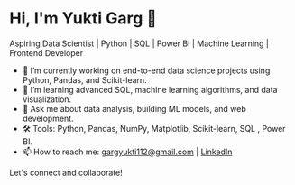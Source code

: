 # Hi, I'm Yukti Garg 👋

Aspiring Data Scientist | Python | SQL | Power BI | Machine Learning | Frontend Developer

- 🔭 I’m currently working on end-to-end data science projects using Python, Pandas, and Scikit-learn.
- 🌱 I’m learning advanced SQL, machine learning algorithms, and data visualization.
- 💬 Ask me about data analysis, building ML models, and web development.
- 🛠️ Tools: Python, Pandas, NumPy, Matplotlib, Scikit-learn, SQL , Power BI.
- 📫 How to reach me: gargyukti112@gmail.com | [LinkedIn](https://www.linkedin.com/in/yukti-garg-8397b4218/)

Let's connect and collaborate!

<!--
**YukiP7/YukiP7** is a ✨ _special_ ✨ repository because its `README.md` (this file) appears on your GitHub profile.

Here are some ideas to get you started:

- 🔭 I’m currently working on ...
- 🌱 I’m currently learning ...
- 👯 I’m looking to collaborate on ...
- 🤔 I’m looking for help with ...
- 💬 Ask me about ...
- 📫 How to reach me: ...
- 😄 Pronouns: ...
- ⚡ Fun fact: ...
-->
